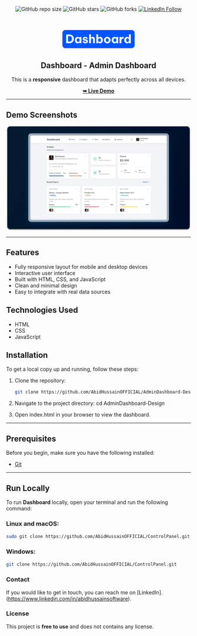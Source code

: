 <div align="center">
  
  ![GitHub repo size](https://img.shields.io/github/repo-size/AbidHussainOFFICIAL/AdminDashboard-Design)
  ![GitHub stars](https://img.shields.io/github/stars/AbidHussainOFFICIAL/AdminDashboard-Design?style=social)
  ![GitHub forks](https://img.shields.io/github/forks/AbidHussainOFFICIAL/AdminDashboard-Design?style=social)
  [![LinkedIn Follow](https://img.shields.io/badge/Follow%20on-LinkedIn-blue)](https://www.linkedin.com/in/abidhussainsoftware/)

  <br />
  <br />
  
  <img src="./readme-images/project-logo.png" alt="Dashboard Logo" width="200" />

  <h2 align="center">Dashboard - Admin Dashboard</h2>

  <p>This is a <strong>responsive</strong> dashboard that adapts perfectly across all devices.</p>

  <a href="https://admindashboard-design.netlify.app"><strong>➥ Live Demo</strong></a>

</div>

---

## Demo Screenshots

![Dashboard Desktop Demo](./readme-images/desktop.png "Desktop Demo")

---

## Features

- Fully responsive layout for mobile and desktop devices
- Interactive user interface
- Built with HTML, CSS, and JavaScript
- Clean and minimal design
- Easy to integrate with real data sources

## Technologies Used

- HTML
- CSS
- JavaScript

## Installation

To get a local copy up and running, follow these steps:

1. Clone the repository:
   ```bash
   git clone https://github.com/AbidHussainOFFICIAL/AdminDashboard-Design.git

2. Navigate to the project directory:
cd AdminDashboard-Design

3. Open index.html in your browser to view the dashboard.
---

## Prerequisites

Before you begin, make sure you have the following installed:

- [Git](https://git-scm.com/downloads "Download Git")

---

## Run Locally

To run **Dashboard** locally, open your terminal and run the following command:

### Linux and macOS:

```bash
sudo git clone https://github.com/AbidHussainOFFICIAL/ControlPanel.git
```

### Windows:

```bash
git clone https://github.com/AbidHussainOFFICIAL/ControlPanel.git
```

### Contact

If you would like to get in touch, you can reach me on [LinkedIn].(https://www.linkedin.com/in/abidhussainsoftware).

### License

This project is **free to use** and does not contains any license.

